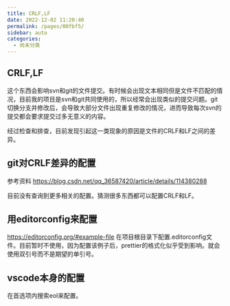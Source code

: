 ```yaml
---
title: CRLF,LF
date: 2022-12-02 11:20:40
permalink: /pages/00fbf5/
sidebar: auto
categories:
  - 尚未分类
---
```



## CRLF,LF
这个东西会影响svn和git的文件提交。有时候会出现文本相同但是文件不匹配的情况，目前我的项目是svn和git共同使用的，所以经常会出现类似的提交问题。git切换分支并修改后，会导致大部分文件出现重复修改的情况，进而导致每次svn的提交都会要求提交过多无意义的内容。

经过检查和排查，目前发现引起这一类现象的原因是文件的CRLF和LF之间的差异。

## git对CRLF差异的配置
参考资料
https://blog.csdn.net/qq_36587420/article/details/114380288

目前没有查询到更多相关的配置。猜测很多东西都可以配置CRLF和LF。

## 用editorconfig来配置
https://editorconfig.org/#example-file
在项目根目录下配置.editorconfig文件。目前暂时不使用，因为配置该例子后，prettier的格式化似乎受到影响。就会使用双引号而不是期望的单引号。

## vscode本身的配置
在首选项内搜索eol来配置。
